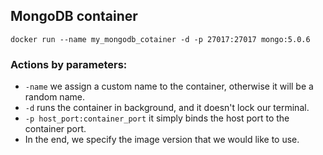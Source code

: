 ## MongoDB container 
```
docker run --name my_mongodb_cotainer -d -p 27017:27017 mongo:5.0.6
```
### Actions by parameters:
- `-name` we assign a custom name to the container, otherwise it will be a random name.
- `-d` runs the container in background, and it doesn't lock our terminal.
- `-p host_port:container_port` it simply binds the host port to the container port.
- In the end, we specify the image version that we would like to use.